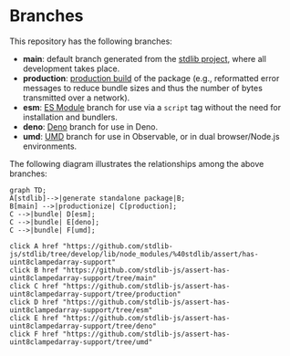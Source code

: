 <!--

@license Apache-2.0

Copyright (c) 2022 The Stdlib Authors.

Licensed under the Apache License, Version 2.0 (the "License");
you may not use this file except in compliance with the License.
You may obtain a copy of the License at

    http://www.apache.org/licenses/LICENSE-2.0

Unless required by applicable law or agreed to in writing, software
distributed under the License is distributed on an "AS IS" BASIS,
WITHOUT WARRANTIES OR CONDITIONS OF ANY KIND, either express or implied.
See the License for the specific language governing permissions and
limitations under the License.

-->

# Branches

This repository has the following branches:

-   **main**: default branch generated from the [stdlib project][stdlib-url], where all development takes place.
-   **production**: [production build][production-url] of the package (e.g., reformatted error messages to reduce bundle sizes and thus the number of bytes transmitted over a network).
-   **esm**: [ES Module][esm-url] branch for use via a `script` tag without the need for installation and bundlers.
-   **deno**: [Deno][deno-url] branch for use in Deno.
-   **umd**: [UMD][umd-url] branch for use in Observable, or in dual browser/Node.js environments.

The following diagram illustrates the relationships among the above branches:

```mermaid
graph TD;
A[stdlib]-->|generate standalone package|B;
B[main] -->|productionize| C[production];
C -->|bundle| D[esm];
C -->|bundle| E[deno];
C -->|bundle| F[umd];

click A href "https://github.com/stdlib-js/stdlib/tree/develop/lib/node_modules/%40stdlib/assert/has-uint8clampedarray-support"
click B href "https://github.com/stdlib-js/assert-has-uint8clampedarray-support/tree/main"
click C href "https://github.com/stdlib-js/assert-has-uint8clampedarray-support/tree/production"
click D href "https://github.com/stdlib-js/assert-has-uint8clampedarray-support/tree/esm"
click E href "https://github.com/stdlib-js/assert-has-uint8clampedarray-support/tree/deno"
click F href "https://github.com/stdlib-js/assert-has-uint8clampedarray-support/tree/umd"
```

[stdlib-url]: https://github.com/stdlib-js/stdlib/tree/develop/lib/node_modules/%40stdlib/assert/has-uint8clampedarray-support
[production-url]: https://github.com/stdlib-js/assert-has-uint8clampedarray-support/tree/production
[deno-url]: https://github.com/stdlib-js/assert-has-uint8clampedarray-support/tree/deno
[umd-url]: https://github.com/stdlib-js/assert-has-uint8clampedarray-support/tree/umd
[esm-url]: https://github.com/stdlib-js/assert-has-uint8clampedarray-support/tree/esm